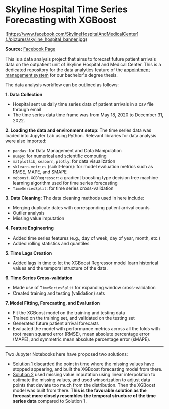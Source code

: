 # Skyline Hospital Time Series Forecasting with XGBoost

![https://www.facebook.com/SkylineHospitalAndMedicalCenter](./pictures/skyline_hospital_banner.jpg)

**Source:** [Facebook Page](https://www.facebook.com/SkylineHospitalAndMedicalCenter)

This is a data analysis project that aims to forecast future patient arrivals data on the outpatient unit of Skyline Hospital and Medical Center. This is a dedicated repository for the data analytics feature of the [appointment management system](thesis-manuscript/appointment_management_system_thesis.pdf) for our bachelor's degree thesis.

The data analysis workflow can be outlined as follows:

**1. Data Collection**

- Hospital sent us daily time series data of patient arrivals in a csv file through email
- The time series data time frame was from May 18, 2020 to December 31, 2022.

**2. Loading the data and environment setup**: The time series data was loaded into Jupyter Lab using Python. Relevant libraries for data analysis were also imported:

- `pandas`: for Data Management and Data Manipulation
- `numpy`: for numerical and scientific computing
- `matplotlib`, `seaborn`, `plotly`: for data visualization
- `sklearn.metrics` (scikit-learn): for model evaluation metrics such as RMSE, MAPE, and SMAPE
- `xgboost.XGBRegressor`: a gradient boosting type decision tree machine learning algorithm used for time series forecasting
- `TimeSeriesSplit`: for time series cross-validation

**3. Data Cleaning:** The data cleaning methods used in here include:

-  Merging duplicate dates with corresponding patient arrival counts
- Outlier analysis
- Missing value imputation

**4. Feature Engineering**

- Added time series features (e.g., day of week, day of year, month, etc.)
- Added rolling statistics and quantiles

**5. Time Lags Creation**

- Added lags in time to let the XGBoost Regressor model learn historical values and the temporal structure of the data.

**6. Time Series Cross-validation**

- Made use of `TimeSeriesSplit` for expanding window cross-validation
- Created training and testing (validation) sets

**7. Model Fitting, Forecasting, and Evaluation**

- Fit the XGBoost model on the training and testing data
- Trained on the training set, and validated on the testing set
- Generated future patient arrival forecasts
- Evaluated the model with performance metrics across all the folds with root mean squared error (RMSE), mean absolute percentage error (MAPE), and symmetric mean absolute percentage error (sMAPE).

---

Two Jupyter Notebooks here have proposed two solutions:

- [Solution 1](https://nbviewer.org/github/jpsam07/skyline-hospital-time-series-forecasting-with-xgboost/blob/main/Solution_1.ipynb) discarded the point in time where the missing values have stopped appearing, and built the XGBoost forecasting model from there.
- [Solution 2](https://nbviewer.org/github/jpsam07/skyline-hospital-time-series-forecasting-with-xgboost/blob/main/Solution_2.ipynb) used missing value imputation using linear interpolation to estimate the missing values, and used winsorization to adjust data points that deviate too much from the distribution. Then the XGBoost model was built from there. **This is the favorable solution as the forecast more closely resembles the temporal structure of the time series data** compared to Solution 1.